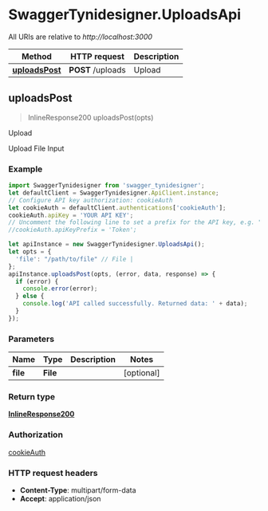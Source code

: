# SwaggerTynidesigner.UploadsApi

All URIs are relative to *http://localhost:3000*

Method | HTTP request | Description
------------- | ------------- | -------------
[**uploadsPost**](UploadsApi.md#uploadsPost) | **POST** /uploads | Upload



## uploadsPost

> InlineResponse200 uploadsPost(opts)

Upload

Upload File Input

### Example

```javascript
import SwaggerTynidesigner from 'swagger_tynidesigner';
let defaultClient = SwaggerTynidesigner.ApiClient.instance;
// Configure API key authorization: cookieAuth
let cookieAuth = defaultClient.authentications['cookieAuth'];
cookieAuth.apiKey = 'YOUR API KEY';
// Uncomment the following line to set a prefix for the API key, e.g. "Token" (defaults to null)
//cookieAuth.apiKeyPrefix = 'Token';

let apiInstance = new SwaggerTynidesigner.UploadsApi();
let opts = {
  'file': "/path/to/file" // File | 
};
apiInstance.uploadsPost(opts, (error, data, response) => {
  if (error) {
    console.error(error);
  } else {
    console.log('API called successfully. Returned data: ' + data);
  }
});
```

### Parameters


Name | Type | Description  | Notes
------------- | ------------- | ------------- | -------------
 **file** | **File**|  | [optional] 

### Return type

[**InlineResponse200**](InlineResponse200.md)

### Authorization

[cookieAuth](../README.md#cookieAuth)

### HTTP request headers

- **Content-Type**: multipart/form-data
- **Accept**: application/json

